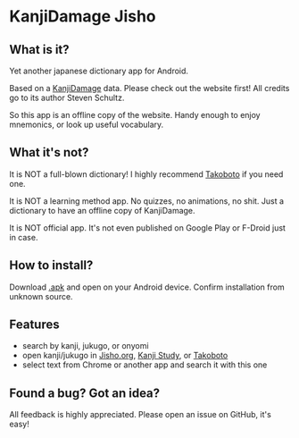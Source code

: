 # KanjiDamage Jisho
## What is it?

Yet another japanese dictionary app for Android.

Based on a [KanjiDamage](http://www.kanjidamage.com) data. 
Please check out the website first! All credits go to its author Steven Schultz.

So this app is an offline copy of the website. Handy enough to enjoy mnemonics, or look up useful vocabulary.

## What it's not?

It is NOT a full-blown dictionary! I highly recommend [Takoboto](https://play.google.com/store/apps/details?id=jp.takoboto&hl=en) if you need one.

It is NOT a learning method app. No quizzes, no animations, no shit. Just a dictionary to have an offline copy of KanjiDamage.

It is NOT official app. It's not even published on Google Play or F-Droid just in case.

## How to install?

Download [.apk](https://github.com/jhspetersson/KanjiDamageApp/releases/download/2019-05-05/KanjiDamage.apk) and open on your Android device. 
Confirm installation from unknown source.

## Features

* search by kanji, jukugo, or onyomi
* open kanji/jukugo in [Jisho.org](https://jisho.org/), [Kanji Study](https://play.google.com/store/apps/details?id=com.mindtwisted.kanjistudy&hl=en), or [Takoboto](https://play.google.com/store/apps/details?id=jp.takoboto&hl=en)
* select text from Chrome or another app and search it with this one

## Found a bug? Got an idea?

All feedback is highly appreciated. Please open an issue on GitHub, it's easy!
